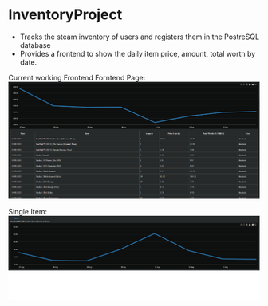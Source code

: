 # InventoryProject
- Tracks the steam inventory of users and registers them in the PostreSQL database
- Provides a frontend to show the daily item price, amount, total worth by date.

  
Current working Frontend
Forntend Page:
![alt text](Frontend-Pageview.png)

Single Item:
![alt text](Frontend-Itemview.png)